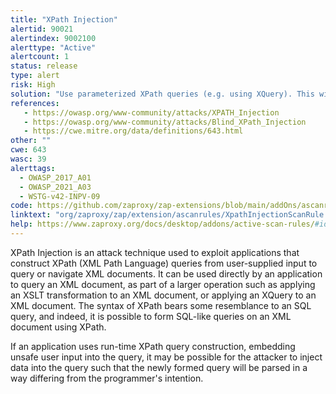 ```yaml
---
title: "XPath Injection"
alertid: 90021
alertindex: 9002100
alerttype: "Active"
alertcount: 1
status: release
type: alert
risk: High
solution: "Use parameterized XPath queries (e.g. using XQuery). This will help ensure separation between data plane and control plane.  Properly validate user input. Reject data where appropriate, filter where appropriate and escape where appropriate. Make sure input that will be used in XPath queries is safe in that context."
references:
   - https://owasp.org/www-community/attacks/XPATH_Injection
   - https://owasp.org/www-community/attacks/Blind_XPath_Injection
   - https://cwe.mitre.org/data/definitions/643.html
other: ""
cwe: 643
wasc: 39
alerttags: 
  - OWASP_2017_A01
  - OWASP_2021_A03
  - WSTG-v42-INPV-09
code: https://github.com/zaproxy/zap-extensions/blob/main/addOns/ascanrules/src/main/java/org/zaproxy/zap/extension/ascanrules/XpathInjectionScanRule.java
linktext: "org/zaproxy/zap/extension/ascanrules/XpathInjectionScanRule.java"
help: https://www.zaproxy.org/docs/desktop/addons/active-scan-rules/#id-90021
---
```

XPath Injection is an attack technique used to exploit applications that construct XPath (XML Path Language) queries from user-supplied input to query or navigate XML documents. It can be used directly by an application to query an XML document, as part of a larger operation such as applying an XSLT transformation to an XML document, or applying an XQuery to an XML document. The syntax of XPath bears some resemblance to an SQL query, and indeed, it is possible to form SQL-like queries on an XML document using XPath.

If an application uses run-time XPath query construction, embedding unsafe user input into the query, it may be possible for the attacker to inject data into the query such that the newly formed query will be parsed in a way differing from the programmer's intention.
